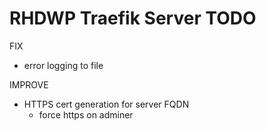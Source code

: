 RHDWP Traefik Server TODO
===
FIX
- error logging to file

IMPROVE
- HTTPS cert generation for server FQDN
  - force https on adminer